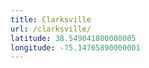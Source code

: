 ```yaml
---
title: Clarksville
url: /clarksville/
latitude: 38.549041800000005
longitude: -75.14765890000001
---
```

